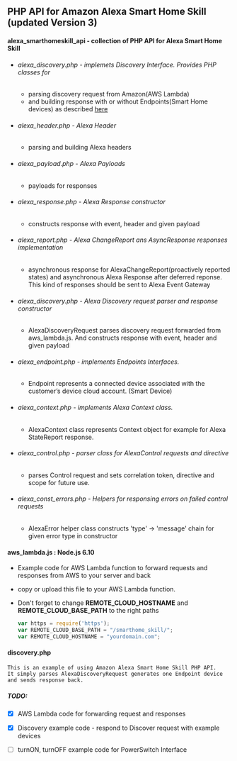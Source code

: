 ## PHP API for Amazon Alexa Smart Home Skill (updated Version 3)


#### alexa_smarthomeskill_api - collection of PHP API for Alexa Smart Home Skill
 
- ###### alexa_discovery.php - implemets Discovery Interface. Provides PHP classes for
   - parsing discovery request from Amazon(AWS Lambda)
   - and building response with or without Endpoints(Smart Home devices) as described [here](https://developer.amazon.com/docs/device-apis/alexa-discovery.html)

- ###### alexa_header.php - Alexa Header 
   - parsing and building Alexa headers

- ###### alexa_payload.php - Alexa Payloads
   - payloads for responses

- ###### alexa_response.php - Alexa Response constructor
   - constructs response with event, header and given payload
   
- ###### alexa_report.php - Alexa ChangeReport ans AsyncResponse responses implementation
   - asynchronous response for AlexaChangeReport(proactively reported states) and asynchronous Alexa Response after deferred reponse. This kind of responses should be sent to Alexa Event Gateway
   
- ###### alexa_discovery.php - Alexa Discovery request parser and response constructor
   - AlexaDiscoveryRequest parses discovery request forwarded from aws_lambda.js. And constructs response with event, header and given payload

- ###### alexa_endpoint.php - implements Endpoints Interfaces.
   - Endpoint represents a connected device associated with the customer’s device cloud account. (Smart Device)
   
- ###### alexa_context.php - implements Alexa Context class.
   - AlexaContext class represents Context object for example for Alexa StateReport response.
   
- ###### alexa_control.php - parser class for AlexaControl requests and directive
   - parses Control request and sets correlation token, directive and scope for future use.   
   
- ###### alexa_const_errors.php - Helpers for responsing errors on failed control requests 
   - AlexaError helper class constructs 'type' -> 'message' chain for given error type in constructor

#### aws_lambda.js : Node.js 6.10
   - Example code for AWS Lambda function to forward requests and responses from AWS to your server and back
   - copy or upload this file to your AWS Lambda function.
   - Don't forget to change **REMOTE_CLOUD_HOSTNAME** and **REMOTE_CLOUD_BASE_PATH** to the right paths

     ```javascript
     var https = require('https');
     var REMOTE_CLOUD_BASE_PATH = "/smarthome_skill/";
     var REMOTE_CLOUD_HOSTNAME = "yourdomain.com";
     ```
#### discovery.php
    This is an example of using Amazon Alexa Smart Home Skill PHP API.
    It simply parses AlexaDiscoveryRequest generates one Endpoint device and sends response back.
    


##### TODO:
  - [x] AWS Lambda code for forwarding request and responses 
  - [x] Discovery example code - respond to Discover request with example devices
  - [ ] turnON, turnOFF example code for PowerSwitch Interface


